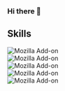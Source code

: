 ### Hi there 👋

## Skills

![Mozilla Add-on](https://img.shields.io/static/v1?label=Laravel&message=8.x&color=blue&logo=Laravel&style=for-the-badge)
<br>
![Mozilla Add-on](https://img.shields.io/static/v1?label=Angular&message=12.x&color=blue&logo=Angular&style=for-the-badge)
<br>
![Mozilla Add-on](https://img.shields.io/static/v1?label=Node&message=16.x&color=blue&logo=NodeJS&style=for-the-badge)
<br>
![Mozilla Add-on](https://img.shields.io/static/v1?label=CSS&color=blue&logo=CSS&style=for-the-badge)
<br>
![Mozilla Add-on](https://img.shields.io/static/v1?label=HTML&color=blue&logo=HTML&style=for-the-badge)
